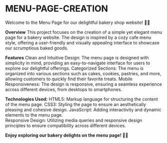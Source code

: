 # MENU-PAGE-CREATION
Welcome to the Menu Page for our delightful bakery shop website! 🍰🍪

**Overview**
This project focuses on the creation of a simple yet elegant menu page for a bakery website. The design is inspired by a cozy cafe menu style, offering a user-friendly and visually appealing interface to showcase our scrumptious baked goods.

**Features**
Clean and Intuitive Design: The menu page is designed with simplicity in mind, providing an easy-to-navigate interface for users to explore our delightful offerings.
Categorized Sections: The menu is organized into various sections such as cakes, cookies, pastries, and more, allowing customers to quickly find their favorite treats.
Mobile Responsiveness: The design is responsive, ensuring a seamless experience across different devices, from desktops to smartphones.

**Technologies Used:**
HTML5: Markup language for structuring the content of the menu page.
CSS3: Styling the page to ensure an aesthetically pleasing and cohesive design.
JavaScript: Adding interactivity and dynamic elements to the menu page.\
Responsive Design: Utilizing media queries and responsive design principles to ensure compatibility across different devices.

**Enjoy exploring our bakery delights on the menu page! 🎂🍩**

